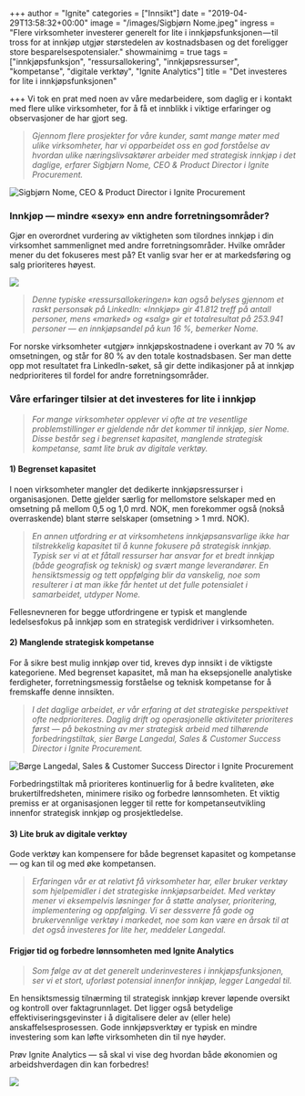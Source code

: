 +++
author = "Ignite"
categories = ["Innsikt"]
date = "2019-04-29T13:58:32+00:00"
image = "/images/Sigbjørn Nome.jpeg"
ingress = "Flere virksomheter investerer generelt for lite i innkjøpsfunksjonen — til tross for at innkjøp utgjør størstedelen av kostnadsbasen og det foreligger store besparelsespotensialer."
showmainimg = true
tags = ["innkjøpsfunksjon", "ressursallokering", "innkjøpsressurser", "kompetanse", "digitale verktøy", "Ignite Analytics"]
title = "Det investeres for lite i innkjøpsfunksjonen"

+++
Vi tok en prat med noen av våre medarbeidere, som daglig er i kontakt med flere ulike virksomheter, for å få et innblikk i viktige erfaringer og observasjoner de har gjort seg.

> _Gjennom flere prosjekter for våre kunder, samt mange møter med ulike virksomheter, har vi opparbeidet oss en god forståelse av hvordan ulike næringslivsaktører arbeider med strategisk innkjøp i det daglige, erfarer Sigbjørn Nome, CEO & Product Director​ i Ignite Procurement._

![Sigbjørn Nome, CEO & Product Director​ i Ignite Procurement](https://cdn-images-1.medium.com/max/800/1*-5-4I6S_0aprP0kK4PNpPg.jpeg)

### Innkjøp — mindre «sexy» enn andre forretningsområder?

Gjør en overordnet vurdering av viktigheten som tilordnes innkjøp i din virksomhet sammenlignet med andre forretningsområder. Hvilke områder mener du det fokuseres mest på? Et vanlig svar her er at markedsføring og salg prioriteres høyest.

![](https://cdn-images-1.medium.com/max/800/1*c3L3vfyXXCXNiRY7myf9Gw.png)

> _Denne typiske «ressursallokeringen» kan også belyses gjennom et raskt personsøk på LinkedIn: «Innkjøp» gir 41.812 treff på antall personer, mens «marked» og «salg» gir et totalresultat på 253.941 personer — en innkjøpsandel på kun 16 %, bemerker Nome._

For norske virksomheter «utgjør» innkjøpskostnadene i overkant av 70 % av omsetningen, og står for 80 % av den totale kostnadsbasen. Ser man dette opp mot resultatet fra LinkedIn-søket, så gir dette indikasjoner på at innkjøp nedprioriteres til fordel for andre forretningsområder.

### Våre erfaringer tilsier at det investeres for lite i innkjøp

> _For mange virksomheter opplever vi ofte at tre vesentlige problemstillinger er gjeldende når det kommer til innkjøp, sier Nome. Disse består seg i begrenset kapasitet, manglende strategisk kompetanse, samt lite bruk av digitale verktøy._

#### 1) Begrenset kapasitet

I noen virksomheter mangler det dedikerte innkjøpsressurser i organisasjonen. Dette gjelder særlig for mellomstore selskaper med en omsetning på mellom 0,5 og 1,0 mrd. NOK, men forekommer også (nokså overraskende) blant større selskaper (omsetning > 1 mrd. NOK).

> _En annen utfordring er at virksomhetens innkjøpsansvarlige ikke har tilstrekkelig kapasitet til å kunne fokusere på strategisk innkjøp. Typisk ser vi at et fåtall ressurser har ansvar for et bredt innkjøp (både geografisk og teknisk) og svært mange leverandører. En hensiktsmessig og tett oppfølging blir da vanskelig, noe som resulterer i at man ikke får hentet ut det fulle potensialet i samarbeidet, utdyper Nome._

Fellesnevneren for begge utfordringene er typisk et manglende ledelsesfokus på innkjøp som en strategisk verdidriver i virksomheten.

#### 2) Manglende strategisk kompetanse

For å sikre best mulig innkjøp over tid, kreves dyp innsikt i de viktigste kategoriene. Med begrenset kapasitet, må man ha eksepsjonelle analytiske ferdigheter, forretningsmessig forståelse og teknisk kompetanse for å fremskaffe denne innsikten.

> _I det daglige arbeidet, er vår erfaring at det strategiske perspektivet ofte nedprioriteres. Daglig drift og operasjonelle aktiviteter prioriteres først — på bekostning av mer strategisk arbeid med tilhørende forbedringstiltak, sier Børge Langedal, Sales & Customer Success Director i Ignite Procurement._

![Børge Langedal, Sales & Customer Success Director i Ignite Procurement](https://cdn-images-1.medium.com/max/800/1*UburX4eOsbf_-ZnPvUC8Kw.jpeg)

Forbedringstiltak må prioriteres kontinuerlig for å bedre kvaliteten, øke brukertilfredsheten, minimere risiko og forbedre lønnsomheten. Et viktig premiss er at organisasjonen legger til rette for kompetanseutvikling innenfor strategisk innkjøp og prosjektledelse.

#### 3) Lite bruk av digitale verktøy

Gode verktøy kan kompensere for både begrenset kapasitet og kompetanse — og kan til og med øke kompetansen.

> _Erfaringen vår er at relativt få virksomheter har, eller bruker verktøy som hjelpemidler i det strategiske innkjøpsarbeidet. Med verktøy mener vi eksempelvis løsninger for å støtte analyser, prioritering, implementering og oppfølging. Vi ser dessverre få gode og brukervennlige verktøy i markedet, noe som kan være en årsak til at det også investeres for lite her, meddeler Langedal._

#### Frigjør tid og forbedre lønnsomheten med Ignite Analytics

> _Som følge av at det generelt underinvesteres i innkjøpsfunksjonen, ser vi et stort, uforløst potensial innenfor innkjøp, legger Langedal til._

En hensiktsmessig tilnærming til strategisk innkjøp krever løpende oversikt og kontroll over faktagrunnlaget. Det ligger også betydelige effektiviseringsgevinster i å digitalisere deler av (eller hele) anskaffelsesprosessen. Gode innkjøpsverktøy er typisk en mindre investering som kan løfte virksomheten din til nye høyder.

Prøv Ignite Analytics — så skal vi vise deg hvordan både økonomien og arbeidshverdagen din kan forbedres!

[![](https://cdn-images-1.medium.com/max/800/1*wNfW3gtCL-EO9XYJOYYSnQ.png)](https://www.ignite.no/ignite-analytics/demo/)